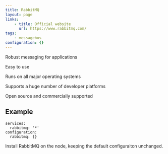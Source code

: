 ```yaml
---
title: RabbitMQ
layout: page
links:
    - title: Official website
      url: https://www.rabbitmq.com/
tags:
    - messagebus
configuration: {}
---
```

Robust messaging for applications

Easy to use

Runs on all major operating systems

Supports a huge number of developer platforms

Open source and commercially supported

## Example

    services:
      rabbitmq: '*'
    configuration:
      rabbitmq: {}

Install RabbitMQ on the node, keeping the default configuraiton unchanged.